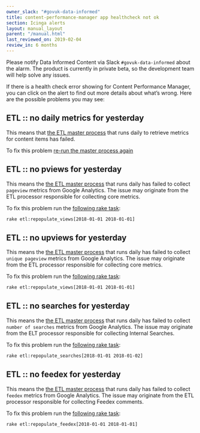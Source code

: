 ```yaml
---
owner_slack: "#govuk-data-informed"
title: content-performance-manager app healthcheck not ok
section: Icinga alerts
layout: manual_layout
parent: "/manual.html"
last_reviewed_on: 2019-02-04
review_in: 6 months
---
```


Please notify Data Informed Content via Slack `#govuk-data-informed` about the alarm. The product is currently in private beta, so the development team will help solve any issues.

If there is a health check error showing for Content Performance Manager, you can click on the alert to find out more details about what’s wrong. Here are the possible problems you may see:

## ETL :: no daily metrics for yesterday

This means that [the ETL master process][1] that runs daily to retrieve metrics for content items has failed.  

To fix this problem [re-run the master process again][1] 

## ETL :: no pviews for yesterday

This means the [the ETL master process][1] that runs daily has failed to collect `pageview` metrics from Google Analytics. The issue may originate from the ETL processor responsible for collecting core metrics.

To fix this problem run the [following rake task][2]:

```bash
rake etl:repopulate_views[2018-01-01 2018-01-01]
```

## ETL :: no upviews for yesterday

This means the [the ETL master process][1] that runs daily has failed to collect `unique pageview` metrics from Google Analytics. The issue may originate from the ETL processor responsible for collecting core metrics.

To fix this problem run the [following rake task][2]:

```bash
rake etl:repopulate_views[2018-01-01 2018-01-01]
```

## ETL :: no searches for yesterday

This means the [the ETL master process][1] that runs daily has failed to collect `number of searches` metrics from Google Analytics. The issue may originate from the ELT processor responsible for collecting Internal Searches.

To fix this problem run the [following rake task][3]:

```bash
rake etl:repopulate_searches[2018-01-01 2018-01-02]
```

## ETL :: no feedex for yesterday

This means the [the ETL master process][1] that runs daily has failed to collect `feedex` metrics from Google Analytics. The issue may originate from the ETL processor responsible for collecting Feedex comments.

To fix this problem run the [following rake task][4]:

```bash
rake etl:repopulate_feedex[2018-01-01 2018-01-01]
```

[1]: https://deploy.publishing.service.gov.uk/job/content_performance_manager_import_etl_master_process/
[2]: https://github.com/alphagov/content-performance-manager/blob/87116d3ab6f75c0d3dd8be9d4aff80865702f1b9/lib/tasks/etl.rake#L8
[3]: https://github.com/alphagov/content-performance-manager/blob/8dd689e6917d7bbbf23a99387b85bfe1ce04d7b1/lib/tasks/etl.rake#L18
[4]: https://github.com/alphagov/content-performance-manager/blob/b886c5489c79a6b5a58190e305ea9746fd7db666/lib/tasks/etl.rake#L29
